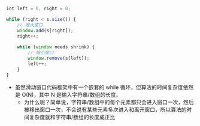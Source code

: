 ```js
int left = 0, right = 0;

while (right < s.size()) {
    // 增大窗口
    window.add(s[right]);
    right++;
    
    while (window needs shrink) {
        // 缩小窗口
        window.remove(s[left]);
        left++;
    }
}

```

- 虽然滑动窗口代码框架中有一个嵌套的 while 循环，但算法的时间复杂度依然是 O(N)，其中 N 是输入字符串/数组的长度。
    - 为什么呢？简单说，字符串/数组中的每个元素都只会进入窗口一次，然后被移出窗口一次，不会说有某些元素多次进入和离开窗口，所以算法的时间复杂度就和字符串/数组的长度成正比